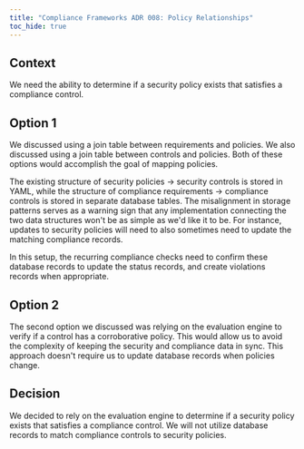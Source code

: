 ```yaml
---
title: "Compliance Frameworks ADR 008: Policy Relationships"
toc_hide: true
---
```


## Context

We need the ability to determine if a security policy exists that satisfies a compliance control.

## Option 1

We discussed using a join table between requirements and policies. We also discussed using a join table
between controls and policies. Both of these options would accomplish the goal of mapping policies.

The existing structure of security policies -> security controls is stored in YAML, while the structure of
compliance requirements -> compliance controls is stored in separate database tables. The misalignment in
storage patterns serves as a warning sign that any implementation connecting the two data structures won't
be as simple as we'd like it to be. For instance, updates to security policies will need to also sometimes
need to update the matching compliance records.

In this setup, the recurring compliance checks need to confirm these database records to update the
status records, and create violations records when appropriate.

## Option 2

The second option we discussed was relying on the evaluation engine to verify if a control has a corroborative
policy. This would allow us to avoid the complexity of keeping the security and compliance data in sync. This
approach doesn't require us to update database records when policies change.

## Decision

We decided to rely on the evaluation engine to determine if a security policy exists that satisfies a compliance
control. We will not utilize database records to match compliance controls to security policies.
